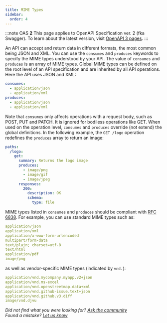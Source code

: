```yaml
---
title: MIME Types
sidebar:
  order: 4
---
```


:::note
OAS **2** This page applies to OpenAPI Specification ver. 2 (fka Swagger). To learn about the latest version, visit [OpenAPI 3 pages](/specification/media-types).
:::

An API can accept and return data in different formats, the most common being JSON and XML. You can use the `consumes` and `produces` keywords to specify the MIME types understood by your API. The value of `consumes` and `produces` is an array of MIME types. Global MIME types can be defined on the root level of an API specification and are inherited by all API operations. Here the API uses JSON and XML:

```yaml
consumes:
  - application/json
  - application/xml
produces:
  - application/json
  - application/xml
```

Note that `consumes` only affects operations with a request body, such as POST, PUT and PATCH. It is ignored for bodiless operations like GET. When used on the operation level, `consumes` and `produces` override (not extend) the global definitions. In the following example, the `GET /logo` operation redefines the `produces` array to return an image:

```yaml
paths:
  /logo:
    get:
      summary: Returns the logo image
      produces:
        - image/png
        - image/gif
        - image/jpeg
      responses:
        200:
          description: OK
          schema:
            type: file
```

MIME types listed in `consumes` and `produces` should be compliant with [RFC 6838](https://datatracker.ietf.org/doc/html/rfc6838). For example, you can use standard MIME types such as:

```yaml
application/json
application/xml
application/x-www-form-urlencoded
multipart/form-data
text/plain; charset=utf-8
text/html
application/pdf
image/png
```

as well as vendor-specific MIME types (indicated by `vnd.`):

```yaml
application/vnd.mycompany.myapp.v2+json
application/vnd.ms-excel
application/vnd.openstreetmap.data+xml
application/vnd.github-issue.text+json
application/vnd.github.v3.diff
image/vnd.djvu
```

_Did not find what you were looking for? [Ask the community](https://community.smartbear.com/t5/Swagger-Open-Source-Tools/bd-p/SwaggerOSTools)  
Found a mistake? [Let us know](https://github.com/swagger-api/swagger.io/issues)_

